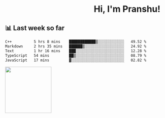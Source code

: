<div align="right" >
   
   <H1>Hi, I'm Pranshu!</H1>

</div>

## 📊 Last week so far
<!--START_SECTION:waka-->

```txt
C++          5 hrs 8 mins    ████████████▒░░░░░░░░░░░░   49.52 %
Markdown     2 hrs 35 mins   ██████▒░░░░░░░░░░░░░░░░░░   24.92 %
Text         1 hr 16 mins    ███░░░░░░░░░░░░░░░░░░░░░░   12.28 %
TypeScript   54 mins         ██▒░░░░░░░░░░░░░░░░░░░░░░   08.79 %
JavaScript   17 mins         ▓░░░░░░░░░░░░░░░░░░░░░░░░   02.82 %
```

<!--END_SECTION:waka-->


<img align="left" width="150" src="https://user-images.githubusercontent.com/70943732/209951571-93b7afe5-f523-4683-b725-5d94b287e94e.png">

